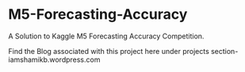 # M5-Forecasting-Accuracy
A Solution to Kaggle M5 Forecasting Accuracy Competition.

Find the Blog associated with this project here under projects section- iamshamikb.wordpress.com
